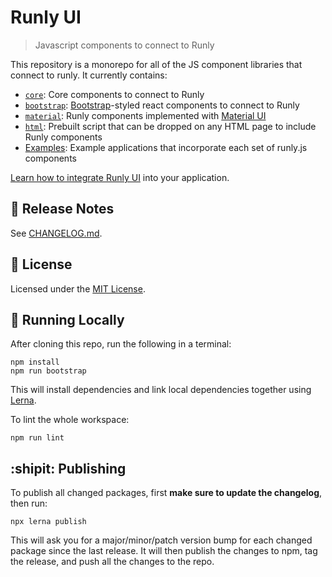 # Runly UI

> Javascript components to connect to Runly

This repository is a monorepo for all of the JS component libraries that connect to runly. It currently contains:

* [`core`](./core): Core components to connect to Runly
* [`bootstrap`](./bootstrap): [Bootstrap](https://getbootstrap.com/)-styled react components to connect to Runly
* [`material`](./material): Runly components implemented with [Material UI](https://material-ui.com/)
* [`html`](./html): Prebuilt script that can be dropped on any HTML page to include Runly components
* [Examples](./examples): Example applications that incorporate each set of runly.js components

[Learn how to integrate Runly UI](https://www.runly.io/docs/integration/js/) into your application.

## :ledger: Release Notes

See [CHANGELOG.md](./CHANGELOG.md).

## :memo: License

Licensed under the [MIT License](./LICENSE).

## :rocket: Running Locally

After cloning this repo, run the following in a terminal:

```
npm install
npm run bootstrap
```

This will install dependencies and link local dependencies together using [Lerna](https://github.com/lerna/lerna).

To lint the whole workspace:

```
npm run lint
```

## :shipit: Publishing

To publish all changed packages, first **make sure to update the changelog**, then run:

```
npx lerna publish
```

This will ask you for a major/minor/patch version bump for each changed package since the last release. It will then publish the changes to npm, tag the release, and push all the changes to the repo.
